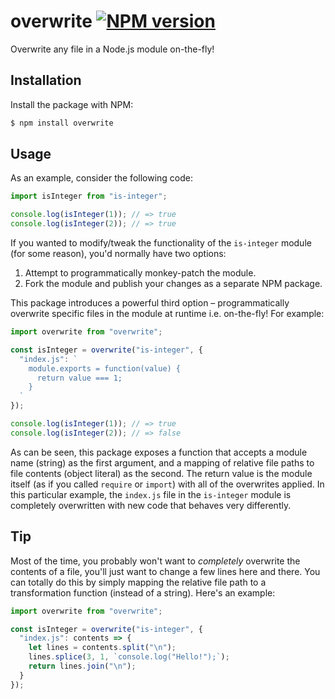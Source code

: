 # overwrite [![NPM version](http://img.shields.io/npm/v/overwrite.svg?style=flat-square)](https://www.npmjs.org/package/overwrite)

Overwrite any file in a Node.js module on-the-fly!

## Installation

Install the package with NPM:

```bash
$ npm install overwrite
```

## Usage

As an example, consider the following code:

```javascript
import isInteger from "is-integer";

console.log(isInteger(1)); // => true
console.log(isInteger(2)); // => true
```

If you wanted to modify/tweak the functionality of the `is-integer` module (for some reason), you'd normally have two options:

1. Attempt to programmatically monkey-patch the module.
2. Fork the module and publish your changes as a separate NPM package.

This package introduces a powerful third option – programmatically overwrite specific files in the module at runtime i.e. on-the-fly! For example:

```javascript
import overwrite from "overwrite";

const isInteger = overwrite("is-integer", {
  "index.js": `
    module.exports = function(value) {
      return value === 1;
    }
  `
});

console.log(isInteger(1)); // => true
console.log(isInteger(2)); // => false
```

As can be seen, this package exposes a function that accepts a module name (string) as the first argument, and a mapping of relative file paths to file contents (object literal) as the second. The return value is the module itself (as if you called `require` or `import`) with all of the overwrites applied. In this particular example, the `index.js` file in the `is-integer` module is completely overwritten with new code that behaves very differently.

## Tip

Most of the time, you probably won't want to _completely_ overwrite the contents of a file, you'll just want to change a few lines here and there. You can totally do this by simply mapping the relative file path to a transformation function (instead of a string). Here's an example:

```javascript
import overwrite from "overwrite";

const isInteger = overwrite("is-integer", {
  "index.js": contents => {
    let lines = contents.split("\n");
    lines.splice(3, 1, `console.log("Hello!");`);
    return lines.join("\n");
  }
});
```
